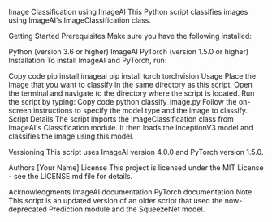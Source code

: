 Image Classification using ImageAI
This Python script classifies images using ImageAI's ImageClassification class.

Getting Started
Prerequisites
Make sure you have the following installed:

Python (version 3.6 or higher)
ImageAI
PyTorch (version 1.5.0 or higher)
Installation
To install ImageAI and PyTorch, run:

Copy code
pip install imageai
pip install torch torchvision
Usage
Place the image that you want to classify in the same directory as this script.
Open the terminal and navigate to the directory where the script is located.
Run the script by typing:
Copy code
python classify_image.py
Follow the on-screen instructions to specify the model type and the image to classify.
Script Details
The script imports the ImageClassification class from ImageAI's Classification module. It then loads the InceptionV3 model and classifies the image using this model.

Versioning
This script uses ImageAI version 4.0.0 and PyTorch version 1.5.0.

Authors
[Your Name]
License
This project is licensed under the MIT License - see the LICENSE.md file for details.

Acknowledgments
ImageAI documentation
PyTorch documentation
Note
This script is an updated version of an older script that used the now-deprecated Prediction module and the SqueezeNet model.
